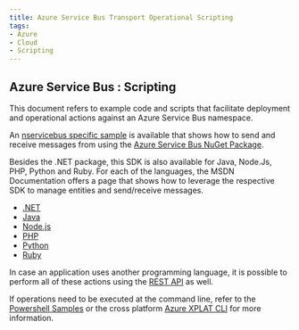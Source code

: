 ```yaml
---
title: Azure Service Bus Transport Operational Scripting
tags:
- Azure
- Cloud
- Scripting
---
```


## Azure Service Bus : Scripting

This document refers to example code and scripts that facilitate deployment and operational actions against an Azure Service Bus namespace.

An [nservicebus specific sample](/samples/azure/native-integration-asb/) is available that shows how to send and receive messages from using the [Azure Service Bus NuGet Package](https://www.nuget.org/packages/WindowsAzure.ServiceBus/).

Besides the .NET package, this SDK is also available for Java, Node.Js, PHP, Python and Ruby. For each of the languages, the MSDN Documentation offers a page that shows how to leverage the respective SDK to manage entities and send/receive messages.

 * [.NET](https://azure.microsoft.com/en-us/documentation/articles/service-bus-dotnet-get-started-with-queues/)
 * [Java](https://azure.microsoft.com/en-us/documentation/articles/service-bus-java-how-to-use-queues/)
 * [Node.js](https://azure.microsoft.com/en-us/documentation/articles/service-bus-nodejs-how-to-use-queues/)
 * [PHP](https://azure.microsoft.com/en-us/documentation/articles/service-bus-php-how-to-use-queues/)
 * [Python](https://azure.microsoft.com/en-us/documentation/articles/service-bus-python-how-to-use-queues/)
 * [Ruby](https://azure.microsoft.com/en-us/documentation/articles/service-bus-ruby-how-to-use-queues/)

In case an application uses another programming language, it is possible to perform all of these actions using the [REST API](https://msdn.microsoft.com/library/hh780717.aspx) as well.

If operations need to be executed at the command line, refer to the [Powershell Samples](https://azure.microsoft.com/en-us/documentation/articles/service-bus-powershell-how-to-provision/) or the cross platform [Azure XPLAT CLI](https://www.npmjs.com/package/azure-cli) for more information.